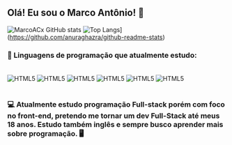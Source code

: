 
## Olá! Eu sou o Marco Antônio! 👋

![MarcoACx GitHub stats](https://github-readme-stats.vercel.app/api?username=MarcoACx&show_icons=true&theme=omni)
![Top Langs](https://github-readme-stats.vercel.app/api/top-langs/?username=MarcoACx&layout=compact&theme=omni)](https://github.com/anuraghazra/github-readme-stats)

### 🤖 Linguagens de programação que atualmente estudo:

<div style="display: inline_block"><br/>
 <img align="center" alt="HTML5" src="https://img.shields.io/badge/HTML5-E34F26?style=for-the-badge&logo=html5&logoColor=white"/>
 <img align="center" alt="HTML5" src="https://img.shields.io/badge/CSS3-1572B6?style=for-the-badge&logo=css3&logoColor=white"/>
 <img align="center" alt="HTML5" src="https://img.shields.io/badge/TypeScript-007ACC?style=for-the-badge&logo=typescript&logoColor=white"/>
 <img align="center" alt="HTML5" src="https://img.shields.io/badge/JavaScript-323330?style=for-the-badge&logo=javascript&logoColor=F7DF1E"/>
 <img align="center" alt="HTML5" src="https://img.shields.io/badge/React-20232A?style=for-the-badge&logo=react&logoColor=61DAFB"/>
 <img align="center" alt="HTML5" src="https://img.shields.io/badge/Python-14354C?style=for-the-badge&logo=python&logoColor=white"/>
</div> <br>

### 💻 Atualmente estudo programação Full-stack porém com foco no front-end, pretendo me tornar um dev Full-Stack até meus 18 anos. Estudo também inglês e sempre busco aprender mais sobre programação. 🖥️

